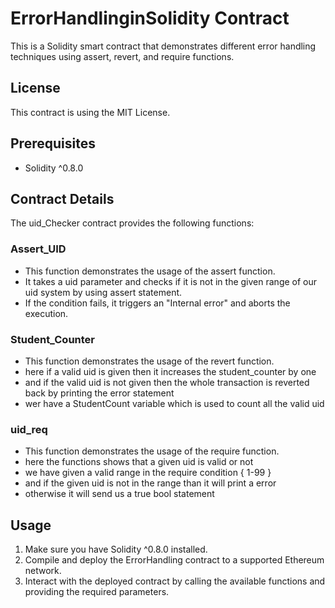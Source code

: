 # ErrorHandlinginSolidity Contract

This is a Solidity smart contract that demonstrates different error handling techniques using assert, revert, and require functions.

## License

This contract is using the MIT License.

## Prerequisites

- Solidity ^0.8.0

## Contract Details

The uid_Checker contract provides the following functions:

### Assert_UID

- This function demonstrates the usage of the assert function.
- It takes a uid parameter and checks if it is not in the given range of our uid system by using assert statement.
- If the condition fails, it triggers an "Internal error" and aborts the execution.

### Student_Counter

- This function demonstrates the usage of the revert function.
- here if a valid uid is given then it increases the student_counter by one
- and if the valid uid is not given then the whole transaction is reverted back by printing the error statement
- wer have a StudentCount variable which is used to count all the valid uid

### uid_req

- This function demonstrates the usage of the require function.
- here the functions shows that a given uid is valid or not
- we have given a valid range in the require condition { 1-99 }
- and if the given uid is not in the range than it will print a error
- otherwise it will send us a true bool statement  

## Usage

1. Make sure you have Solidity ^0.8.0 installed.
2. Compile and deploy the ErrorHandling contract to a supported Ethereum network.
3. Interact with the deployed contract by calling the available functions and providing the required parameters.
